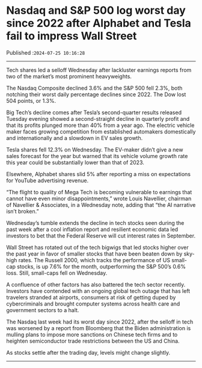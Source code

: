 # Nasdaq and S&P 500 log worst day since 2022 after Alphabet and Tesla fail to impress Wall Street

Published :`2024-07-25 10:16:28`

---

Tech shares led a selloff Wednesday after lackluster earnings reports from two of the market’s most prominent heavyweights.

The Nasdaq Composite declined 3.6% and the S&P 500 fell 2.3%, both notching their worst daily percentage declines since 2022. The Dow lost 504 points, or 1.3%.

Big Tech’s decline comes after Tesla’s second-quarter results released Tuesday evening showed a second-straight decline in quarterly profit and that its profits plunged more than 40% from a year ago. The electric vehicle maker faces growing competition from established automakers domestically and internationally and a slowdown in EV sales growth.

Tesla shares fell 12.3% on Wednesday. The EV-maker didn’t give a new sales forecast for the year but warned that its vehicle volume growth rate this year could be substantially lower than that of 2023.

Elsewhere, Alphabet shares slid 5% after reporting a miss on expectations for YouTube advertising revenue.

“The flight to quality of Mega Tech is becoming vulnerable to earnings that cannot have even minor disappointments,” wrote Louis Navellier, chairman of Navellier & Associates, in a Wednesday note, adding that “the AI narrative isn’t broken.”

Wednesday’s tumble extends the decline in tech stocks seen during the past week after a cool inflation report and resilient economic data led investors to bet that the Federal Reserve will cut interest rates in September.

Wall Street has rotated out of the tech bigwigs that led stocks higher over the past year in favor of smaller stocks that have been beaten down by sky-high rates. The Russell 2000, which tracks the performance of US small-cap stocks, is up 7.6% for the month, outperforming the S&P 500’s 0.6% loss. Still, small-caps fell on Wednesday.

A confluence of other factors has also battered the tech sector recently. Investors have contended with an ongoing global tech outage that has left travelers stranded at airports, consumers at risk of getting duped by cybercriminals and brought computer systems across health care and government sectors to a halt.

The Nasdaq last week had its worst day since 2022, after the selloff in tech was worsened by a report from Bloomberg that the Biden administration is mulling plans to impose more sanctions on Chinese tech firms and to heighten semiconductor trade restrictions between the US and China.

As stocks settle after the trading day, levels might change slightly.

---

